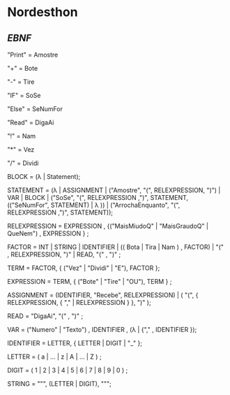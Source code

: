 # Nordesthon

## *EBNF*

"Print" = Amostre 

"+" = Bote

"-" = Tire

"IF" = SoSe

"Else" = SeNumFor

"Read" = DigaAi

"!" = Nam

"*" = Vez

"/" = Dividi



BLOCK = (λ | Statement);

STATEMENT =  (λ | ASSIGNMENT | ("Amostre", "(", RELEXPRESSION, ")")  | VAR  | BLOCK | ("SoSe", "(", RELEXPRESSION ,")", STATEMENT, (("SeNumFor", STATEMENT) | λ )) | ("ArrochaEnquanto", "(", RELEXPRESSION ,")", STATEMENT));

RELEXPRESSION = EXPRESSION , {("MaisMiudoQ" | "MaisGraudoQ" | QueNem") , EXPRESSION } ;

FACTOR = INT | STRING | IDENTIFIER | (( Bota | Tira | Nam ) , FACTOR) | "(" , RELEXPRESSION, ")" | READ, "(" , ")" ;

TERM = FACTOR, { ("Vez" | "Dividi" | "E"), FACTOR };

EXPRESSION = TERM, { ("Bote" | "Tire" | "OU"), TERM } ;

ASSIGNMENT = (IDENTIFIER, "Recebe", RELEXPRESSION) | ( "(", { RELEXPRESSION, { "," | RELEXPRESSION } }, ")" );

READ = "DigaAi", "(" , ")" ;

VAR = ("Numero" | "Texto") , IDENTIFIER , (λ | {"," , IDENTIFIER });

IDENTIFIER = LETTER, { LETTER | DIGIT | "_" };

LETTER = ( a | ... | z | A | ... | Z ) ;

DIGIT = ( 1 | 2 | 3 | 4 | 5 | 6 | 7 | 8 | 9 | 0 ) ;

STRING = """, (LETTER | DIGIT), """;
